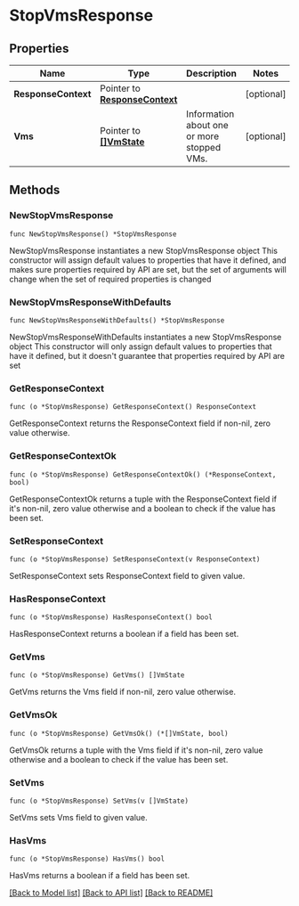 # StopVmsResponse

## Properties

Name | Type | Description | Notes
------------ | ------------- | ------------- | -------------
**ResponseContext** | Pointer to [**ResponseContext**](ResponseContext.md) |  | [optional] 
**Vms** | Pointer to [**[]VmState**](VmState.md) | Information about one or more stopped VMs. | [optional] 

## Methods

### NewStopVmsResponse

`func NewStopVmsResponse() *StopVmsResponse`

NewStopVmsResponse instantiates a new StopVmsResponse object
This constructor will assign default values to properties that have it defined,
and makes sure properties required by API are set, but the set of arguments
will change when the set of required properties is changed

### NewStopVmsResponseWithDefaults

`func NewStopVmsResponseWithDefaults() *StopVmsResponse`

NewStopVmsResponseWithDefaults instantiates a new StopVmsResponse object
This constructor will only assign default values to properties that have it defined,
but it doesn't guarantee that properties required by API are set

### GetResponseContext

`func (o *StopVmsResponse) GetResponseContext() ResponseContext`

GetResponseContext returns the ResponseContext field if non-nil, zero value otherwise.

### GetResponseContextOk

`func (o *StopVmsResponse) GetResponseContextOk() (*ResponseContext, bool)`

GetResponseContextOk returns a tuple with the ResponseContext field if it's non-nil, zero value otherwise
and a boolean to check if the value has been set.

### SetResponseContext

`func (o *StopVmsResponse) SetResponseContext(v ResponseContext)`

SetResponseContext sets ResponseContext field to given value.

### HasResponseContext

`func (o *StopVmsResponse) HasResponseContext() bool`

HasResponseContext returns a boolean if a field has been set.

### GetVms

`func (o *StopVmsResponse) GetVms() []VmState`

GetVms returns the Vms field if non-nil, zero value otherwise.

### GetVmsOk

`func (o *StopVmsResponse) GetVmsOk() (*[]VmState, bool)`

GetVmsOk returns a tuple with the Vms field if it's non-nil, zero value otherwise
and a boolean to check if the value has been set.

### SetVms

`func (o *StopVmsResponse) SetVms(v []VmState)`

SetVms sets Vms field to given value.

### HasVms

`func (o *StopVmsResponse) HasVms() bool`

HasVms returns a boolean if a field has been set.


[[Back to Model list]](../README.md#documentation-for-models) [[Back to API list]](../README.md#documentation-for-api-endpoints) [[Back to README]](../README.md)


